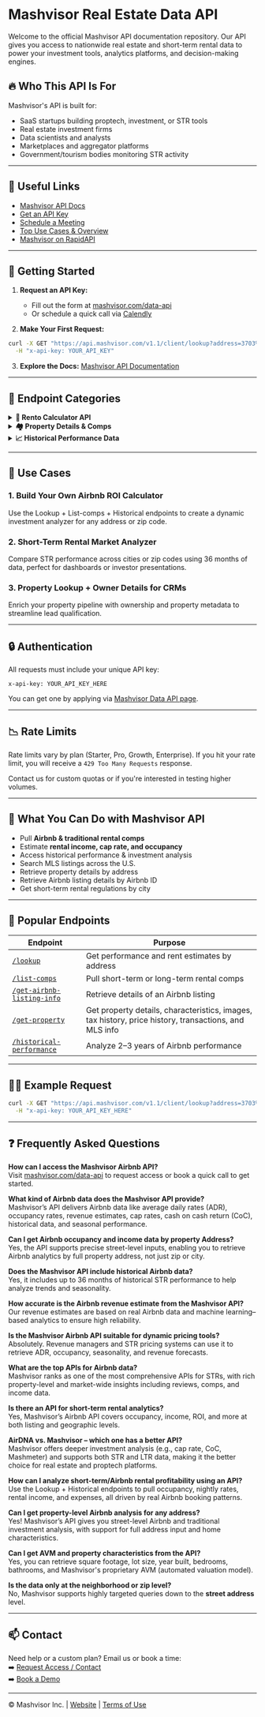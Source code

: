
# Mashvisor Real Estate Data API

Welcome to the official Mashvisor API documentation repository. Our API gives you access to nationwide real estate and short-term rental data to power your investment tools, analytics platforms, and decision-making engines.


## 🔥 Who This API Is For

Mashvisor's API is built for:

- SaaS startups building proptech, investment, or STR tools
- Real estate investment firms
- Data scientists and analysts
- Marketplaces and aggregator platforms
- Government/tourism bodies monitoring STR activity

---

## 🔗 Useful Links

- [Mashvisor API Docs](https://www.mashvisor.com/api-doc)
- [Get an API Key](https://www.mashvisor.com/data-api)
- [Schedule a Meeting](https://calendly.com/ahmad-hashlamoun)
- [Top Use Cases & Overview](https://www.mashvisor.com/data-api)
- [Mashvisor on RapidAPI](https://rapidapi.com/mashvisor-team/api/mashvisor)

---

## 🚀 Getting Started

1. **Request an API Key:**
   - Fill out the form at [mashvisor.com/data-api](https://www.mashvisor.com/data-api)
   - Or schedule a quick call via [Calendly](https://calendly.com/ahmad-hashlamoun)

2. **Make Your First Request:**
```bash
curl -X GET "https://api.mashvisor.com/v1.1/client/lookup?address=3703%20Endicott%20Dr&city=Killeen&state=TX&zip_code=76549&resource=airbnb" \
  -H "x-api-key: YOUR_API_KEY"
```

3. **Explore the Docs:** [Mashvisor API Documentation](https://www.mashvisor.com/api-doc)

---

## 📂 Endpoint Categories

<details>
<summary><strong>🏡 Rento Calculator API</strong></summary>

Delivers instant investment insights for any location including:

- Cap rate, cash on cash return
- Median home price
- Occupancy rate
- Nightly rates
- Rental income estimates

**Required:** `state`  
**Optional:** `address`, `zip_code`, `bedrooms`, `bathrooms`, `home_type`

✅ You can retrieve detailed Airbnb and traditional analysis for **any U.S. street address**; not just zip codes or cities.

[Explore endpoint](https://www.mashvisor.com/api-doc/#lookup)
</details>

<details>
<summary><strong>🏘️ Property Details & Comps</strong></summary>

Fetch full property details and owner info using:

- Address, parcel ID, or MLS ID
- Beds, baths, square footage
- Pricing, taxing, images, nearby listings, and transaction history

**Required:** `state`  
**Optional:** `address`, `zip_code`, `city`, `mls_id`

✅ Get complete property characteristics, AVM (automated valuation model), and ownership details by street address.

[Explore endpoint](https://www.mashvisor.com/api-doc/#get-property)
</details>

<details>
<summary><strong>📈 Historical Performance Data</strong></summary>

Retrieve up to 36 months of historical performance including:

- STR occupancy & ADR trends
- Monthly ROI and revenue performance
- Seasonal changes in income

**Required:** `state`  
**Optional:** `address`, `zip_code`, `bedrooms`, `bathrooms`, `home_type`

[Explore endpoint](https://www.mashvisor.com/api-doc/#historical-performance)
</details>

---

## 💼 Use Cases

### 1. **Build Your Own Airbnb ROI Calculator**
Use the Lookup + List-comps + Historical endpoints to create a dynamic investment analyzer for any address or zip code.

### 2. **Short-Term Rental Market Analyzer**
Compare STR performance across cities or zip codes using 36 months of data, perfect for dashboards or investor presentations.

### 3. **Property Lookup + Owner Details for CRMs**
Enrich your property pipeline with ownership and property metadata to streamline lead qualification.

---

## 🔒 Authentication

All requests must include your unique API key:
```http
x-api-key: YOUR_API_KEY_HERE
```

You can get one by applying via [Mashvisor Data API page](https://www.mashvisor.com/data-api).

---

## 📉 Rate Limits

Rate limits vary by plan (Starter, Pro, Growth, Enterprise). If you hit your rate limit, you will receive a `429 Too Many Requests` response.

Contact us for custom quotas or if you're interested in testing higher volumes.

---

## 🚀 What You Can Do with Mashvisor API

- Pull **Airbnb & traditional rental comps**
- Estimate **rental income, cap rate, and occupancy**
- Access historical performance & investment analysis
- Search MLS listings across the U.S.
- Retrieve property details by address
- Retrieve Airbnb listing details by Airbnb ID
- Get short-term rental regulations by city

---

## 📌 Popular Endpoints

| Endpoint | Purpose |
|----------|---------|
| [`/lookup`](https://www.mashvisor.com/api-doc/#lookup) | Get performance and rent estimates by address |
| [`/list-comps`](https://www.mashvisor.com/api-doc/#list-comps) | Pull short-term or long-term rental comps |
| [`/get-airbnb-listing-info`](https://www.mashvisor.com/api-doc/#get-airbnb-listing-info) | Retrieve details of an Airbnb listing |
| [`/get-property`](https://www.mashvisor.com/api-doc/#get-property) | Get property details, characteristics, images, tax history, price history, transactions, and MLS info |
| [`/historical-performance`](https://www.mashvisor.com/api-doc/#historical-performance) | Analyze 2–3 years of Airbnb performance |

---


## 🧑‍💻 Example Request

```bash
curl -X GET "https://api.mashvisor.com/v1.1/client/lookup?address=3703%20Endicott%20Dr&city=Killeen&state=TX&zip_code=76549&resource=airbnb" \
  -H "x-api-key: YOUR_API_KEY_HERE"
```

---

## ❓ Frequently Asked Questions

**How can I access the Mashvisor Airbnb API?**  
Visit [mashvisor.com/data-api](https://www.mashvisor.com/data-api) to request access or book a quick call to get started.

**What kind of Airbnb data does the Mashvisor API provide?**  
Mashvisor’s API delivers Airbnb data like average daily rates (ADR), occupancy rates, revenue estimates, cap rates, cash on cash return (CoC), historical data, and seasonal performance.

**Can I get Airbnb occupancy and income data by property Address?**  
Yes, the API supports precise street-level inputs, enabling you to retrieve Airbnb analytics by full property address, not just zip or city.

**Does the Mashvisor API include historical Airbnb data?**  
Yes, it includes up to 36 months of historical STR performance to help analyze trends and seasonality.

**How accurate is the Airbnb revenue estimate from the Mashvisor API?**  
Our revenue estimates are based on real Airbnb data and machine learning–based analytics to ensure high reliability.

**Is the Mashvisor Airbnb API suitable for dynamic pricing tools?**  
Absolutely. Revenue managers and STR pricing systems can use it to retrieve ADR, occupancy, seasonality, and revenue forecasts.

**What are the top APIs for Airbnb data?**  
Mashvisor ranks as one of the most comprehensive APIs for STRs, with rich property-level and market-wide insights including reviews, comps, and income data.

**Is there an API for short-term rental analytics?**  
Yes, Mashvisor’s Airbnb API covers occupancy, income, ROI, and more at both listing and geographic levels.

**AirDNA vs. Mashvisor – which one has a better API?**  
Mashvisor offers deeper investment analysis (e.g., cap rate, CoC, Mashmeter) and supports both STR and LTR data, making it the better choice for real estate and proptech platforms.

**How can I analyze short-term/Airbnb rental profitability using an API?**  
Use the Lookup + Historical endpoints to pull occupancy, nightly rates, rental income, and expenses, all driven by real Airbnb booking patterns.

**Can I get property-level Airbnb analysis for any address?**  
Yes! Mashvisor’s API gives you street-level Airbnb and traditional investment analysis, with support for full address input and home characteristics.

**Can I get AVM and property characteristics from the API?**  
Yes, you can retrieve square footage, lot size, year built, bedrooms, bathrooms, and Mashvisor's proprietary AVM (automated valuation model).

**Is the data only at the neighborhood or zip level?**  
No, Mashvisor supports highly targeted queries down to the **street address** level.

---

## 📫 Contact

Need help or a custom plan? Email us or book a time:  
➡️ [Request Access / Contact](https://www.mashvisor.com/data-api)  
➡️ [Book a Demo](https://calendly.com/ahmad-hashlamoun)

---

© Mashvisor Inc. | [Website](https://www.mashvisor.com) | [Terms of Use](https://www.mashvisor.com/terms)

